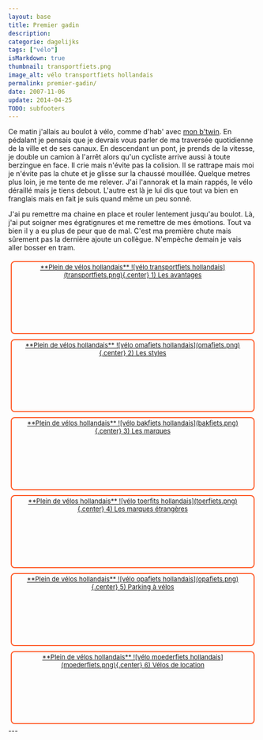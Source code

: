 ```yaml
---
layout: base
title: Premier gadin
description: 
categorie: dagelijks
tags: ["vélo"]
isMarkdown: true
thumbnail: transportfiets.png
image_alt: vélo transportfiets hollandais
permalink: premier-gadin/
date: 2007-11-06
update: 2014-04-25
TODO: subfooters
---
```




Ce matin j'allais au boulot à vélo, comme d'hab' avec [mon b'twin](/un-b-twin-a-amsterdam). En pédalant je pensais que je devrais vous parler de ma traversée quotidienne de la ville et de ses canaux. En descendant un pont, je prends de la vitesse, je double un camion à l'arrêt alors qu'un cycliste arrive aussi à toute berzingue en face. Il crie mais n'évite pas la colision. Il se rattrape mais moi je n'évite pas la chute et je glisse sur la chaussé mouillée. Quelque metres plus loin, je me tente de me relever. J'ai l'annorak et la main rappés, le vélo déraillé mais je tiens debout. L'autre est là je lui dis que tout va bien en franglais mais en fait je suis quand même un peu sonné.

J'ai pu remettre ma chaine en place et rouler lentement jusqu'au boulot. Là, j'ai put soigner mes égratignures et me remettre de mes émotions. Tout va bien il y a eu plus de peur que de mal. C'est ma première chute mais sûrement pas la dernière ajoute un collègue. N'empèche demain je vais aller bosser en tram.



<!-- HTML -->
<div style="border:2px solid #FF5521; border-radius:8px; text-align:center; font-size:small; padding:2px 8px; float:left; margin:5px; height:140px;">
<a href="/plein-de-velos-hollandais" title="tout savoir sur la bicyclette aux Pays-Bas">
<!-- / HTML -->
**Plein de vélos hollandais**  
![vélo transportfiets hollandais](transportfiets.png){.center}  
1) Les avantages  
<!-- HTML -->
</a></div>
<!-- / HTML -->

<!-- HTML -->
<div style="border:2px solid #FF5521; border-radius:8px; text-align:center; font-size:small; padding:2px 8px; float:left; margin:5px; height:140px;">
<a href="/plein-de-velos" title="tout savoir sur la bicyclette aux Pays-Bas">
<!-- / HTML -->
**Plein de vélos hollandais**  
![vélo omafiets hollandais](omafiets.png){.center}  
2) Les styles
<!-- HTML -->
</a></div>
<!-- / HTML -->


<!-- HTML -->
<div style="border:2px solid #FF5521; border-radius:8px; text-align:center; font-size:small; padding:2px 8px; float:left; margin:5px; height:140px;">
<a href="/plein-de-velos-hollandais-3" title="tout savoir sur la bicyclette aux Pays-Bas">
<!-- / HTML -->
**Plein de vélos hollandais**  
![vélo bakfiets hollandais](bakfiets.png){.center}  
3) Les marques
<!-- HTML -->
</a></div>
<!-- / HTML -->

<!-- HTML -->
<div style="border:2px solid #FF5521; border-radius:8px; text-align:center; font-size:small; padding:2px 8px; float:left; margin:5px; height:140px;">
<a href="/plein-de-velos-pas-hollandais-4" title="tout savoir sur la bicyclette aux Pays-Bas">
<!-- / HTML -->
**Plein de vélos hollandais**  
![vélo toerfits hollandais](toerfiets.png){.center}  
4) Les marques étrangères
<!-- HTML -->
</a></div>
<!-- / HTML -->

<!-- HTML -->
<div style="border:2px solid #FF5521; border-radius:8px; text-align:center; font-size:small; padding:2px 8px; float:left; margin:5px; height:140px;">
<a href="/une-heure-sans-velo" title="tout savoir sur la bicyclette aux Pays-Bas">
<!-- / HTML -->
**Plein de vélos hollandais**  
![vélo opafiets hollandais](opafiets.png){.center}  
5) Parking à vélos
<!-- HTML -->
</a></div>
<!-- / HTML -->

<!-- HTML -->
<div style="border:2px solid #FF5521; border-radius:8px; text-align:center; font-size:small; padding:2px 8px; float:left; margin:5px; height:140px;">
<a href="/les-velos-de-location" title="tout savoir sur la bicyclette aux Pays-Bas">
<!-- / HTML -->
**Plein de vélos hollandais**  
![vélo moederfiets  hollandais](moederfiets.png){.center}  
6) Vélos de location
<!-- HTML -->
</a></div>
<!-- / HTML -->

<!-- HTML -->
<div style="clear:both;"></div>
<!-- / HTML -->
---